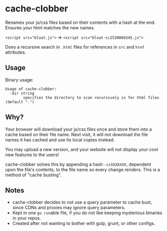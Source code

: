 # cache-clobber

Renames your js/css files based on their contents with a hash at the end. 
Ensures your html matches the new names.

`<script src="bloat.js">` => `<script src="bloat-cc2530066345.js">`

Does a recursive search in `.html` files for references in `src` and `href` attributes. 

## Usage

Binary usage:
```
Usage of cache-clobber:
  -dir string
        specifies the directory to scan recursively in for html files (default ".")
```

## Why?

Your browser will download your js/css files once and store them into a cache based on their file name. Next visit, it will not download the file names it has cached and use its local copies instead. 

You may upload a new version, and your website will not display your cool new features to the users!

cache-clobber solves this by appending a hash `-ccXXXXXXX`, dependent upon the file's contents, to the file name so every change renders. This is a method of "cache busting".

## Notes

- cache-clobber decides to not use a query parameter to cache bust, since CDNs and proxies may ignore query parameters.
- Kept in one `go run`able file, if you do not like keeping mysterious binaries in your repos.
- Created after not wanting to bother with gulp, grunt, or other configs.